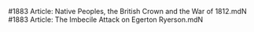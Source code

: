 #1883
Article: Native Peoples, the British Crown and the War of 1812.mdN
#1883
Article: The Imbecile Attack on Egerton Ryerson.mdN
